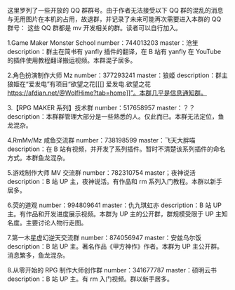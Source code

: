 这里罗列了一些开放的 QQ 群群号。由于作者无法接受以下 QQ 群的混乱的消息与无用图片在本机的占用，故退群，并记录了未来可能再次需要进入本群的 QQ 群号：
这些 QQ 群都是 mv 开发相关的群。读者可以自行加入。

1.Game Maker Monster School
number：744013203
master：沧笙
description：群主在简书有 yanfly 插件的翻译，在 B 站有 yanfly 在 YouTube 的插件使用教程翻译搬运视频。本群混子居多。

2.角色扮演制作大师 Mz
number：377293241
master：狼姬
description：群主狼姬在“爱发电”有项目“欲望之花[[[] 爱发电.欲望之花 https://afdian.net/@WolfHime?tab=home]]”。本群几乎是信息通知群。

3.【RPG MAKER 系列】技术群
number：517658957
master：？？
description：本群群管理大部分是一些熟悉的人。仅此而已。本群无法定位，鱼龙混杂。

4.RmMv/Mz 咸鱼交流群
number：738198599
master：飞天大胖喵
description：在 B 站有视频，并开发了系列插件。暂时不清楚该系列插件的命名方式。本群鱼龙混杂。

5.游戏制作大师 MV 交流群
number：782310754
master；夜神说活
description：B 站 UP 主，夜神说活。有作品和 rm 系列入门教程。本群以新手居多。

6.荧的道观
number：994809641
master：仇九琪虹亦
description：B 站 UP 主。有作品和开发进度展示视频。本群为 UP 主的公开群，群规模受限于 UP 主知名度。主要讨论人物行走图。

7.第一木星虚幻逆天交流群
number：874056947
master：安兹乌尔饭
description：B 站 UP 主。著名作品《甲方神作》作者。本群为 UP 主公开群。消息繁多，鱼龙混杂。

8.从零开始的 RPG 制作大师创作群
number：341677787
master：硕明云书
description：B 站 UP 主。有 rm 入门视频。群以新手居多。
